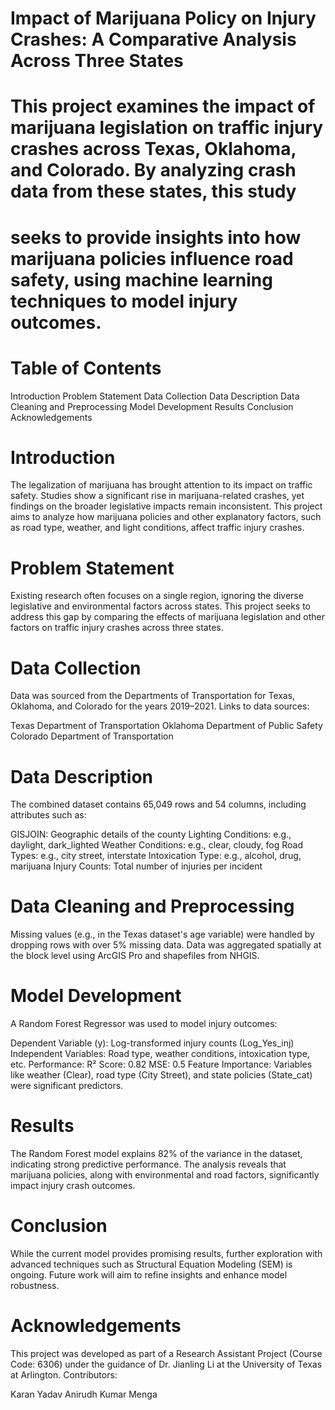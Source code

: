 # Impact of Marijuana Policy on Injury Crashes: A Comparative Analysis Across Three States
# This project examines the impact of marijuana legislation on traffic injury crashes across Texas, Oklahoma, and Colorado. By analyzing crash data from these states, this study
# seeks to provide insights into how marijuana policies influence road safety, using machine learning techniques to model injury outcomes.

# Table of Contents

Introduction
Problem Statement
Data Collection
Data Description
Data Cleaning and Preprocessing
Model Development
Results
Conclusion
Acknowledgements

# Introduction
The legalization of marijuana has brought attention to its impact on traffic safety. Studies show a significant rise in marijuana-related crashes, yet findings on the broader legislative impacts remain inconsistent. This project aims to analyze how marijuana policies and other explanatory factors, such as road type, weather, and light conditions, affect traffic injury crashes.

# Problem Statement
Existing research often focuses on a single region, ignoring the diverse legislative and environmental factors across states. This project seeks to address this gap by comparing the effects of marijuana legislation and other factors on traffic injury crashes across three states.

# Data Collection
Data was sourced from the Departments of Transportation for Texas, Oklahoma, and Colorado for the years 2019–2021. Links to data sources:

Texas Department of Transportation
Oklahoma Department of Public Safety
Colorado Department of Transportation

# Data Description
The combined dataset contains 65,049 rows and 54 columns, including attributes such as:

GISJOIN: Geographic details of the county
Lighting Conditions: e.g., daylight, dark_lighted
Weather Conditions: e.g., clear, cloudy, fog
Road Types: e.g., city street, interstate
Intoxication Type: e.g., alcohol, drug, marijuana
Injury Counts: Total number of injuries per incident

# Data Cleaning and Preprocessing
Missing values (e.g., in the Texas dataset's age variable) were handled by dropping rows with over 5% missing data.
Data was aggregated spatially at the block level using ArcGIS Pro and shapefiles from NHGIS.
# Model Development
A Random Forest Regressor was used to model injury outcomes:

Dependent Variable (y): Log-transformed injury counts (Log_Yes_inj)
Independent Variables: Road type, weather conditions, intoxication type, etc.
Performance:
R² Score: 0.82
MSE: 0.5
Feature Importance: Variables like weather (Clear), road type (City Street), and state policies (State_cat) were significant predictors.

# Results
The Random Forest model explains 82% of the variance in the dataset, indicating strong predictive performance. The analysis reveals that marijuana policies, along with environmental and road factors, significantly impact injury crash outcomes.

# Conclusion
While the current model provides promising results, further exploration with advanced techniques such as Structural Equation Modeling (SEM) is ongoing. Future work will aim to refine insights and enhance model robustness.

# Acknowledgements
This project was developed as part of a Research Assistant Project (Course Code: 6306) under the guidance of Dr. Jianling Li at the University of Texas at Arlington. Contributors:

Karan Yadav
Anirudh Kumar Menga
